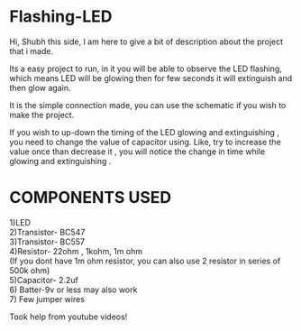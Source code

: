 # Flashing-LED

Hi, 
Shubh this side, I am here to give a bit of description about the project that i made. 

Its a easy project to run, in it you will be able to observe the LED flashing, which means 
LED will be glowing then for few seconds it will extinguish and then glow again. 

It is the simple connection made, you can use the schematic if you wish to make 
the project.

If you wish to up-down the timing of the LED glowing and extinguishing , you need 
to change the value of capacitor using. Like, try to increase the value once than decrease
it , you will notice the change in time while glowing and extinguishing . 



 # COMPONENTS USED
1)LED                                                                  
2)Transistor- BC547                                 
3)Transistor- BC557                                    
4)Resistor- 22ohm , 1kohm, 1m ohm                                            
(If you dont have 1m ohm resistor, you can also use 2 resistor in series of 500k ohm)                                 
5)Capacitor- 2.2uf                                                     
6) Batter-9v or less may also work                                                                         
7) Few jumper wires                                                                            


 Took help from youtube videos!
